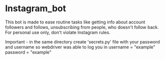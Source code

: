 # Instagram_bot
This bot is made to ease routine tasks like getting info about account followers and follows, unsubscribing from people, who doesn't follow back.
For personal use only, don't violate Instagram rules.

Important - in the same directory create 'secrets.py' file with your password and username so webdriver was able to log you in
username = "example"
password = "example"


